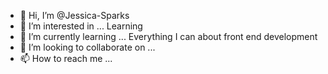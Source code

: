 - 👋 Hi, I’m @Jessica-Sparks
- 👀 I’m interested in ... Learning
- 🌱 I’m currently learning ... Everything I can about front end development
- 💞️ I’m looking to collaborate on ...
- 📫 How to reach me ...

<!---
Jessica-Sparks/Jessica-Sparks is a ✨ special ✨ repository because its `README.md` (this file) appears on your GitHub profile.
You can click the Preview link to take a look at your changes.
--->
